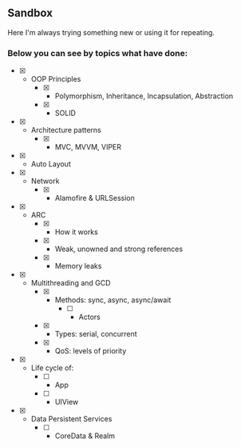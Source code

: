 ## Sandbox
Here I'm always trying something new or using it for repeating.

### Below you can see by topics what have done:

- [x] - OOP Principles
    - [x] - Polymorphism, Inheritance, Incapsulation, Abstraction
    - [x] - SOLID
- [x] - Architecture patterns
    - [x] - MVC, MVVM, VIPER
- [x] - Auto Layout
- [x] - Network
    - [x] - Alamofire & URLSession
- [x] - ARC
    - [x] - How it works
    - [x] - Weak, unowned and strong references
    - [x] - Memory leaks
- [x] - Multithreading and GCD 
    - [x] - Methods: sync, async, async/await
        - [ ] - Actors
    - [x] - Types: serial, concurrent
    - [x] - QoS: levels of priority
- [x] - Life cycle of: 
    - [ ] - App
    - [ ] - UIView

- [x] - Data Persistent Services
    - [ ] - CoreData & Realm
